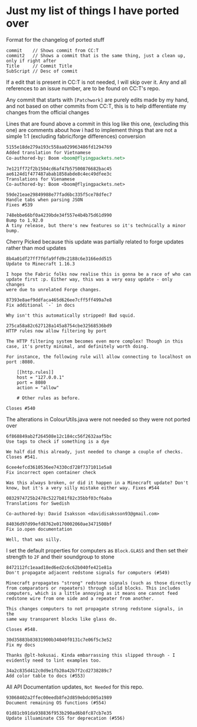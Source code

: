 # Just my list of things I have ported over

Format for the changelog of ported stuff
```
commit    // Shows commit from CC:T
commit2   // Shows a commit that is the same thing, just a clean up, only if right after
Title     // Commit Title
SubScript // Desc of commit
```

If a edit that is present in CC:T is not needed, I will skip over it.
Any and all references to an issue number, are to be found on CC:T's repo. 

Any commit that starts with `[Patchwork]` are purely edits made by my hand, and not based on other commits from CC:T, this is to help differentiate my changes from the official changes

Lines that are found above a commit in this log like this one, (excluding this one) are comments about how i had to implement things that are not a simple 1:1 (excluding fabric/forge differences) conversion

```md
5155e18de279a193c558aa029963486fd1294769
Added translation for Vietnamese
Co-authored-by: Boom <boom@flyingpackets.net>
```

```
7e121ff72f2b1504cd6af47b57500876682bac45
ae6124d1f477487abab1858abde8c4ec49dfee3c
Translations for Vienamese
Co-authored-by: Boom <boom@flyingpackets.net>
```

```
59de21eae29849988e77fad6bc335f5ce78dfec7
Handle tabs when parsing JSON
Fixes #539
```

```
748ebbe66bf0a4239bde34f557e4b4b75d61d990
Bump to 1.92.0
A tiny release, but there's new features so it's technically a minor
bump.
```

Cherry Picked because this update was partially related to forge updates rather than mod updates
```
8b4a01df27ff7f6fa9ffd9c2188c6e3166edd515
Update to Minecraft 1.16.3

I hope the Fabric folks now realise this is gonna be a race of who can
update first :p. Either way, this was a very easy update - only changes
were due to unrelated Forge changes.
```

```
87393e8aef9ddfaca465d626ee7cff5ff499a7e8
Fix additional `-` in docs

Why isn't this automatically stripped! Bad squid.
```

```
275ca58a82c627128a145a8754cbe32568536bd9
HTTP rules now allow filtering by port

The HTTP filtering system becomes even more complex! Though in this
case, it's pretty minimal, and definitely worth doing.

For instance, the following rule will allow connecting to localhost on
port :8080.

    [[http.rules]]
    host = "127.0.0.1"
    port = 8080
    action = "allow"

    # Other rules as before.

Closes #540
```

The alterations in ColourUtils.java were not needed so they were not ported over
```
6f868849ab2f264508e12c184cc56f2632aaf5bc
Use tags to check if something is a dye

We half did this already, just needed to change a couple of checks.
Closes #541.
```

```
6cee4efcd3610536ee74330cd728f7371011e5a8
Fix incorrect open container check

Was this always broken, or did it happen in a Minecraft update? Don't
know, but it's a very silly mistake either way. Fixes #544
```

```
0832974725b2478c5227b81f82c35bbf03cf6aba
Translations for Swedish

Co-authored-by: David Isaksson <davidisaksson93@gmail.com>
```

```
84036d97d99efd8762e0170002060ae3471508bf
Fix io.open documentation

Well, that was silly.
```

I set the default properties for computers as `Block.GLASS` and then set their strength to `2F` and their soundgroup to stone
```
8472112fc1eaad18ed6ed2c6c62b040fe421e81a
Don't propagate adjacent redstone signals for computers (#549)

Minecraft propagates "strong" redstone signals (such as those directly
from comparators or repeaters) through solid blocks. This includes
computers, which is a little annoying as it means one cannot feed
redstone wire from one side and a repeater from another.

This changes computers to not propagate strong redstone signals, in the
same way transparent blocks like glass do.

Closes #548.
```

```
30d35883b83831900b34040f0131c7e06f5c3e52
Fix my docs

Thanks @plt-hokusai. Kinda embarrassing this slipped through - I
evidently need to lint examples too.
```

```
34a2c835d412c0d9e1fb20a42b7f2cd2738289c7
Add color table to docs (#553)
```

All API Documentation updates, 
`Not Needed` for this repo.
``` 
93068402a2ffec00eedb8fe2d859ebdc005a1989
Document remaining OS functions (#554)

01d81cb91da938836f953b290ad6b8fc87cb7e35
Update illuaminate CSS for deprecation (#556)
```
